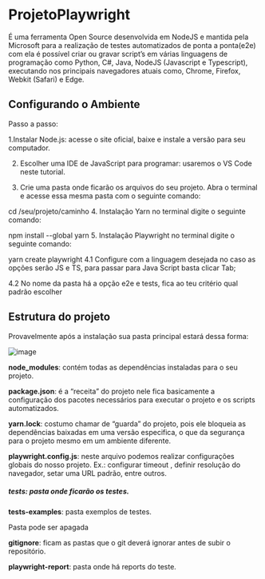 # ProjetoPlaywright
É uma ferramenta Open Source desenvolvida em NodeJS e mantida pela Microsoft para a realização de testes automatizados de ponta a ponta(e2e) com ela é possível criar ou gravar script’s em várias linguagens de programação como Python, C#, Java, NodeJS (Javascript e Typescript), executando nos principais navegadores atuais como, Chrome, Firefox, Webkit (Safari) e Edge.
## Configurando o Ambiente
Passo a passo:

1.Instalar Node.js: acesse o site oficial, baixe e instale a versão para seu computador.

2. Escolher uma IDE de JavaScript para programar: usaremos o VS Code neste tutorial.

3. Crie uma pasta onde ficarão os arquivos do seu projeto. Abra o terminal e acesse essa mesma pasta com o seguinte comando:

cd /seu/projeto/caminho
4. Instalação Yarn no terminal digite o seguinte comando:

npm install --global yarn
5. Instalação Playwright no terminal digite o seguinte comando:

yarn create playwright
4.1 Configure com a linguagem desejada no caso as opções serão JS e TS, para passar para Java Script basta clicar Tab;

4.2 No nome da pasta há a opção e2e e tests, fica ao teu critério qual padrão escolher

## Estrutura do projeto
Provavelmente após a instalação sua pasta principal estará dessa forma:

![image](https://user-images.githubusercontent.com/85312548/195852325-480e972d-b5f6-46c6-81c6-7e7cb103cd18.png)

**node_modules**: contém todas as dependências instaladas para o seu projeto.

**package.json**: é a “receita” do projeto nele fica basicamente a configuração dos pacotes necessários para executar o projeto e os scripts automatizados.

**yarn.lock**: costumo chamar de “guarda” do projeto, pois ele bloqueia as dependências baixadas em uma versão especifica, o que da segurança para o projeto mesmo em um ambiente diferente.

**playwright.config.js**: neste arquivo podemos realizar configurações globais do nosso projeto. Ex.: configurar timeout , definir resolução do navegador, setar uma URL padrão, entre outros.

##### tests: pasta onde ficarão os testes.

**tests-examples**: pasta exemplos de testes.

Pasta pode ser apagada

**gitignore**: ficam as pastas que o git deverá ignorar antes de subir o repositório.

**playwright-report**: pasta onde há reports do teste.
